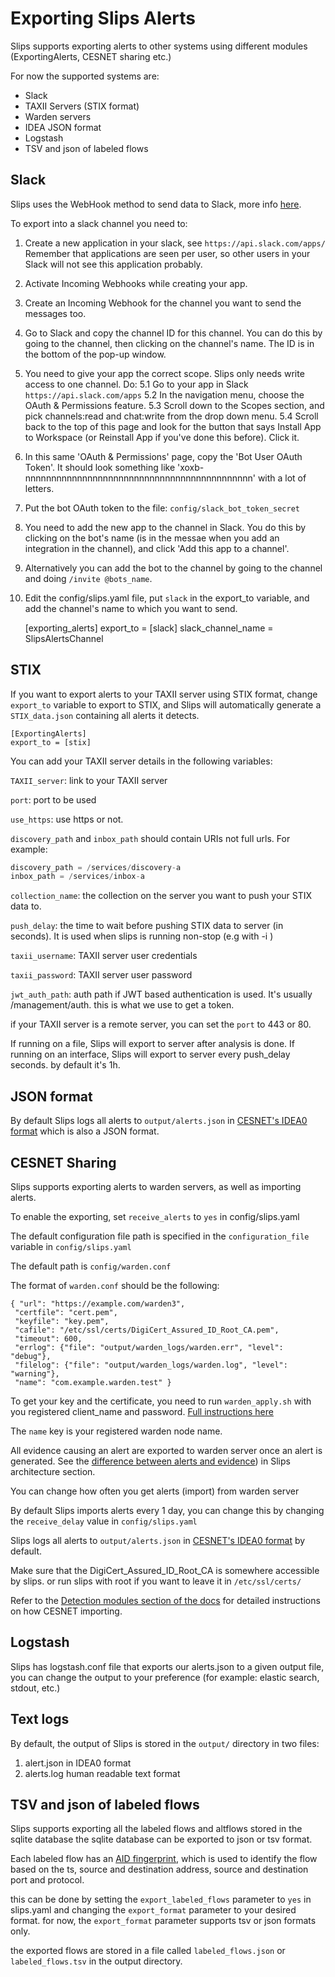 # Exporting Slips Alerts

Slips supports exporting alerts to other systems using different modules (ExportingAlerts, CESNET sharing etc.)

For now the supported systems are:

- Slack
- TAXII Servers (STIX format)
- Warden servers
- IDEA JSON format
- Logstash
- TSV and json of labeled flows

## Slack
Slips uses the WebHook method to send data to Slack, more info [here](https://api.slack.com/messaging/webhooks).

To export into a slack channel you need to:

1. Create a new application in your slack, see `https://api.slack.com/apps/`
Remember that applications are seen per user, so other users in your Slack will not see this application probably.
2. Activate Incoming Webhooks while creating your app.
3. Create an Incoming Webhook for the channel you want to send the messages too.
4. Go to Slack and copy the channel ID for this channel.
You can do this by going to the channel, then clicking on the channel's name. The ID is in the bottom of the pop-up window.
5. You need to give your app the correct scope. Slips only needs write access to one channel. Do:
5.1 Go to your app in Slack `https://api.slack.com/apps`
5.2 In the navigation menu, choose the OAuth & Permissions feature.
5.3 Scroll down to the Scopes section, and pick channels:read and chat:write from the drop down menu.
5.4 Scroll back to the top of this page and look for the button that says Install App to Workspace (or Reinstall App if you've done this before). Click it.
6. In this same 'OAuth & Permissions' page, copy the 'Bot User OAuth Token'. It should look something like 'xoxb-nnnnnnnnnnnnnnnnnnnnnnnnnnnnnnnnnnnnnnnnnnnn' with a lot of letters.
7. Put the bot OAuth token to the file: ```config/slack_bot_token_secret```
8. You need to add the new app to the channel in Slack. You do this by clicking on the bot's name (is in the messae when you add an integration in the channel), and click 'Add this app to a channel'.
9. Alternatively you can add the bot to the channel by going to the channel and doing ```/invite @bots_name```.
9. Edit the config/slips.yaml file, put `slack` in the export\_to variable, and add the channel's name to which you want to send.

    [exporting_alerts]
    export_to = [slack]
    slack_channel_name = SlipsAlertsChannel


## STIX

If you want to export alerts to your TAXII server using STIX format, change ```export_to``` variable to export to STIX, and Slips will automatically generate a
```STIX_data.json``` containing all alerts it detects.


    [ExportingAlerts]
    export_to = [stix]


You can add your TAXII server details in the following variables:

```TAXII_server```: link to your TAXII server

```port```: port to be used

```use_https```: use https or not.

```discovery_path``` and ```inbox_path``` should contain URIs not full urls. For example:

```python
discovery_path = /services/discovery-a
inbox_path = /services/inbox-a
```

```collection_name```: the collection on the server you want to push your STIX data to.

```push_delay```: the time to wait before pushing STIX data to server (in seconds).
It is used when slips is running non-stop (e.g with -i )

```taxii_username```: TAXII server user credentials

```taxii_password```: TAXII server user password

```jwt_auth_path```: auth path if JWT based authentication is used. It's usually /management/auth. this is what we
use to get a token.


if your TAXII server is a remote server, you can set the ```port``` to 443 or 80.

If running on a file, Slips will export to server after analysis is done.
If running on an interface, Slips will export to server every push_delay seconds. by default it's 1h.

## JSON format


By default Slips logs all alerts to ```output/alerts.json``` in [CESNET's IDEA0 format](https://idea.cesnet.cz/en/index) which is also a JSON format.

## CESNET Sharing

Slips supports exporting alerts to warden servers, as well as importing alerts.

To enable the exporting, set ```receive_alerts``` to ```yes``` in config/slips.yaml

The default configuration file path is specified in the ```configuration_file``` variable in ```config/slips.yaml```

The default path is ```config/warden.conf```

The format of ```warden.conf``` should be the following:

  ```
 { "url": "https://example.com/warden3",
   "certfile": "cert.pem",
   "keyfile": "key.pem",
   "cafile": "/etc/ssl/certs/DigiCert_Assured_ID_Root_CA.pem",
   "timeout": 600,
   "errlog": {"file": "output/warden_logs/warden.err", "level": "debug"},
   "filelog": {"file": "output/warden_logs/warden.log", "level": "warning"},
   "name": "com.example.warden.test" }
```
To get your key and the certificate, you need to run ```warden_apply.sh``` with you registered client_name and password. [Full instructions here](https://warden.cesnet.cz/en/index)

The ```name``` key is your registered warden node name.

All evidence causing an alert are exported to warden server once an alert is generated.
See the [difference between alerts and evidence](https://stratospherelinuxips.readthedocs.io/en/develop/architecture.html)) in Slips architecture section.

You can change how often you get alerts (import) from warden server

By default Slips imports alerts every 1 day, you can change this by changing the ```receive_delay``` value in ```config/slips.yaml```

Slips logs all alerts to ```output/alerts.json``` in
[CESNET's IDEA0 format](https://idea.cesnet.cz/en/index) by default.

Make sure that the DigiCert_Assured_ID_Root_CA is somewhere accessible by slips. or run slips with
root if you want to leave it in ```/etc/ssl/certs/```

Refer to the [Detection modules section of the docs](https://stratospherelinuxips.readthedocs.io/en/develop/detection_modules.html#cesnet-sharing-module)
for detailed instructions on how CESNET importing.


## Logstash

Slips has logstash.conf file that exports our alerts.json to a given output file,
you can change the output to your preference (for example: elastic search, stdout, etc.)

## Text logs

By default, the output of Slips is stored in the ```output/``` directory in two files:


1. alert.json in IDEA0 format
2. alerts.log human readable text format

## TSV and json of labeled flows

Slips supports exporting all the labeled flows and altflows stored in the sqlite database
the sqlite database can be exported to json or tsv format.

Each labeled flow has an [AID fingerprint](https://pypi.org/project/aid-hash/), which is used to identify the flow based on the ts,
source and destination address, source and destination port and protocol.


this can be done by setting the ```export_labeled_flows``` parameter to ```yes``` in slips.yaml and changing
the ```export_format``` parameter to your desired format.
for now, the ```export_format``` parameter supports tsv or json formats only.

the exported flows are stored in a file called ```labeled_flows.json``` or ```labeled_flows.tsv``` in the output directory.
